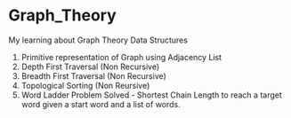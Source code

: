# Graph_Theory
My learning about Graph Theory Data Structures
1. Primitive representation of Graph using Adjacency List
2. Depth First Traversal (Non Recursive)
3. Breadth First Traversal (Non Recursive)
4. Topological Sorting (Non Reursive)
5. Word Ladder Problem Solved - Shortest Chain Length to reach a target word given a start word and a list of words.
